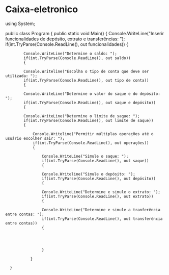 # Caixa-eletronico

using System;
					
public class Program
{
	public static void Main()
	{
		Console.WriteLine("Inserir funcionalidades de depósito, extrato e transferências: ");
		if(int.TryParse(Console.ReadLine(), out funcionalidades))
		{
			
			Console.WriteLine("Determine o saldo: ");
			if(int.TryParse(Console.ReadLine(), out saldo))
			{
				
			Console.Writeline("Escolha o tipo de conta que deve ser utilizada: ");
			if(int.TryParse(Console.ReadLine(), out tipo de conta))
			{
				
			Console.WriteLine("Determine o valor do saque e do depósito: ");
			if(int.TryParse(Console.ReadLine(), out saque e depósito))
			{
				
			Console.WriteLine("Determine o limite de saque: ");
			if(int.TryParse(Console.ReadLine(), out limite de saque))
			{
				
			    Console.Writeline("Permitir múltiplas operações até o usuário escolher sair: ");
			    if(int.TryParse(Console.ReadLine(), out operações))
			    {
					
				    Console.WriteLine("Simule o saque: ");
					if(int.TryParse(Console.ReadLine(), out saque))
					{
						
					Console.Writeline("Simule o depósito: ");
					if(int.TryParse(Console.ReadLine(), out depósito))
					{
						
					Console.WriteLine("Determine e simule o extrato: ");
					if(int.TryParse(Console.ReadLine(), out extrato))
					{
					
					Console.WriteLine("Determine e simule a tranferência entre contas: ");
					if(int.TryParse(Console.ReadLine(), out transferência entre contas))
					{
						
					
					
					
					}
						
		       }		
						
      }

